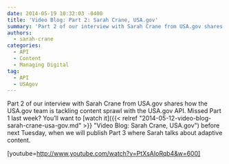 ```yaml
---
date: 2014-05-19 10:32:03 -0400
title: 'Video Blog: Part 2: Sarah Crane, USA.gov'
summary: 'Part 2 of our interview with Sarah Crane from USA.gov shares how the USA.gov team is tackling content sprawl with the USA.gov API. Missed Part 1 last week? You&#8217;ll want to watch it before next Tuesday, when we will publish Part 3 where Sarah talks about adaptive content. [youtube=http://www.youtube.com/watch?v=PtXsAIoRqb4&w=600]'
authors:
  - sarah-crane
categories:
  - API
  - Content
  - Managing Digital
tag:
  - API
  - USAgov
---
```


Part 2 of our interview with Sarah Crane from USA.gov shares how the USA.gov team is tackling content sprawl with the USA.gov API. Missed Part 1 last week? You&#8217;ll want to [watch it]({{< relref "2014-05-12-video-blog-sarah-crane-usa-gov.md" >}} "Video Blog: Sarah Crane, USA.gov") before next Tuesday, when we will publish Part 3 where Sarah talks about adaptive content.

[youtube=http://www.youtube.com/watch?v=PtXsAIoRqb4&w=600]
